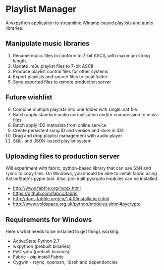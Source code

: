 Playlist Manager
================

A wxpython application to streamline Winamp-based playlists and 
audio libraries.

Manipulate music libraries
--------------------------

1. Rename music files to conform to 7-bit ASCII, with maximum string length.
2. Update .m3u playlist files to 7-bit ASCII
3. Produce playlist control files for other systems
4. Export playlists and source files to local folder
5. Sync exported files to remote production server

Future wishlist
---------------

6. Combine multiple playlists into one folder with single .saf file
7. Batch apply standard audio normalization and/or compression to music files
8. Batch apply ID3 metadata from online service
9. Create persistent song ID and version and store in ID3
10. Drag and drop playlist management with audio player
11. SQL- and JSON-based playlist system

Uploading files to production server
------------------------------------

Will experiment with fabric, python-based library that can use SSH and
rysnc to copy files. On Windows, you should be able to install fabric
using ActiveState's pypm tool. Also, pre-built pycrypto modules can be 
installed.

- http://www.fabfile.org/index.html
- https://github.com/fabric/fabric
- http://docs.fabfile.org/en/1.4.0/installation.html
- http://www.voidspace.org.uk/python/modules.shtml#pycrypto

Requirements for Windows
------------------------

Here's what needs to be installed to get things working.

- ActiveState Python 2.7
- wxpython (prebuilt binaries)
- PyCrypto (prebuilt binaries)
- Fabric - pip install Fabric
- Cygwin - rsync, openssh, libssh and dependencies
